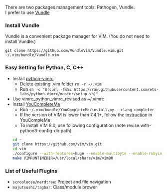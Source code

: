 There are two packages management tools: Pathogen, Vundle. <br />
I prefer to use [Vundle](https://github.com/VundleVim/Vundle.vim)

### Install Vundle
Vundle is a convenient package manager for VIM. (You do not need to install Vundle.)
  ```
  git clone https://github.com/VundleVim/Vundle.vim.git ~/.vim/bundle/Vundle.vim
  ```

### Easy Setting for Python, C, C++
  + Install [python-vimrc](https://github.com/ets-labs/python-vimrc)
    * Delete existing .vim folder `rm -r ~/.vim`
    * Run `sh -c "$(curl -fsSL https://raw.githubusercontent.com/ets-labs/python-vimrc/master/setup.sh)"`
  + Use vimrc_python_vimrc_revised as ~/.vimrc
  + Install [YouCompleteMe](https://github.com/Valloric/YouCompleteMe)
    * Run `~/.vim/bundle/YouCompleteMe/install.py --clang-completer`
    * If the version of VIM is lower than 7.4.1+, follow the [instruction](https://github.com/Valloric/YouCompleteMe/wiki/Building-Vim-from-source) in YouCompleMe
    * To install VIM 8.0, use following configuration (note revise with-python3-config-dir path)
    ```sh
    cd ~
    git clone https://github.com/vim/vim.git
    cd vim
    ./configure --with-features=huge --enable-multibyte --enable-rubyinterp=yes --enable-python3interp=yes --with-python3-config-dir=/home/jonghwan/anaconda3/lib/python3.6/config-3.6m-x86_64-linux-gnu --enable-gui=gtk2 --enable-cscope --prefix=/usr/local
    make VIMRUNTIMEDIR=/usr/local/share/vim/vim80
    ```

### List of Useful Flugins
  + `scrooloose/nerdtree`: Project and file navigation
  + `majutsushi/tagbar`: Class/module brower
